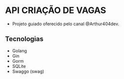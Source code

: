 # API CRIAÇÃO DE VAGAS

- Projeto guiado oferecido pelo canal @Arthur404dev.

## Tecnologias

- Golang
- Gin
- Gorm
- SQLite
- Swaggo (swag)